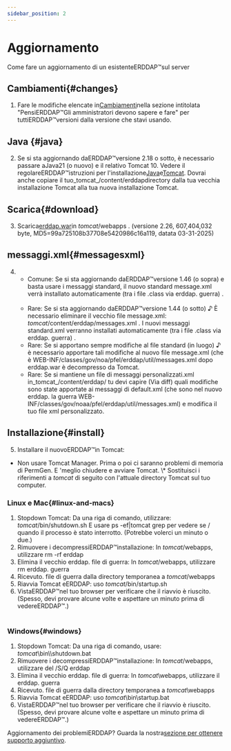 ```yaml
---
sidebar_position: 2
---
```

# Aggiornamento
Come fare un aggiornamento di un esistenteERDDAP™sul server

## Cambiamenti{#changes} 
1. Fare le modifiche elencate in[Cambiamenti](/changes)nella sezione intitolata "PensiERDDAP™Gli amministratori devono sapere e fare" per tuttiERDDAP™versioni dalla versione che stavi usando.
     
## Java {#java} 
2. Se si sta aggiornando daERDDAP™versione 2.18 o sotto, è necessario passare aJava21 (o nuovo) e il relativo Tomcat 10. Vedere il regolareERDDAP™istruzioni per l'installazione[Java](/docs/server-admin/deploy-install#java)e[Tomcat](/docs/server-admin/deploy-install#tomcat). Dovrai anche copiare il tuo_tomcat_/content/erddapdirectory dalla tua vecchia installazione Tomcat alla tua nuova installazione Tomcat.

## Scarica{#download} 
3. Scarica[erddap.war](https://github.com/ERDDAP/erddap/releases/download/v2.26.0/erddap.war)in _tomcat_/webapps .
     (versione 2.26, 607,404,032 byte, MD5=99a725108b37708e5420986c16a119, datata 03-31-2025) 
     
## messaggi.xml{#messagesxml} 
4. 
    * Comune: Se si sta aggiornando daERDDAP™versione 1.46 (o sopra) e basta usare i messaggi standard, il nuovo standard message.xml verrà installato automaticamente (tra i file .class via erddap. guerra) .
         
    * Rare: Se si sta aggiornando daERDDAP™versione 1.44 (o sotto) ♪
È necessario eliminare il vecchio file message.xml:
        _tomcat_/content/erddap/messages.xml .
I nuovi messaggi standard.xml verranno installati automaticamente (tra i file .class via erddap. guerra) .
         
    * Rare: Se si apportano sempre modifiche al file standard (in luogo) ♪
è necessario apportare tali modifiche al nuovo file message.xml (che è
WEB-INF/classes/gov/noa/pfel/erddap/util/messages.xml dopo erddap.war è decompresso da Tomcat.
         
    * Rare: Se si mantiene un file di messaggi personalizzati.xml in_tomcat_/content/erddap/
tu devi capire (Via diff) quali modifiche sono state apportate ai messaggi di default.xml (che sono nel nuovo erddap. la guerra
WEB-INF/classes/gov/noaa/pfel/erddap/util/messages.xml) e modifica il tuo file xml personalizzato.
         
## Installazione{#install} 
5. Installare il nuovoERDDAP™in Tomcat:
* Non usare Tomcat Manager. Prima o poi ci saranno problemi di memoria di PermGen. E 'meglio chiudere e avviare Tomcat.
\\* Sostituisci i riferimenti a _tomcat_ di seguito con l'attuale directory Tomcat sul tuo computer.
     
### Linux e Mac{#linux-and-macs} 
1. Stopdown Tomcat: Da una riga di comando, utilizzare: _tomcat_/bin/shutdown.sh
E usare ps -ef|tomcat grep per vedere se / quando il processo è stato interrotto. (Potrebbe volerci un minuto o due.) 
2. Rimuovere i decompressiERDDAP™installazione: In _tomcat_/webapps, utilizzare
rm -rf erddap
3. Elimina il vecchio erddap. file di guerra: In _tomcat_/webapps, utilizzare rm erddap. guerra
4. Ricevuto. file di guerra dalla directory temporanea a _tomcat_/webapps
5. Riavvia Tomcat eERDDAP: uso _tomcat_/bin/startup.sh
6. VistaERDDAP™nel tuo browser per verificare che il riavvio è riuscito.
     (Spesso, devi provare alcune volte e aspettare un minuto prima di vedereERDDAP™.)   
             
### Windows{#windows} 
1. Stopdown Tomcat: Da una riga di comando, usare: _tomcat_\\bin\\\shutdown.bat
2. Rimuovere i decompressiERDDAP™installazione: In _tomcat_/webapps, utilizzare
del /S/Q erddap
3. Elimina il vecchio erddap. file di guerra: In _tomcat_\\webapps, utilizzare il erddap. guerra
4. Ricevuto. file di guerra dalla directory temporanea a _tomcat_\\webapps
5. Riavvia Tomcat eERDDAP: uso _tomcat_\\bin\\startup.bat
6. VistaERDDAP™nel tuo browser per verificare che il riavvio è riuscito.
     (Spesso, devi provare alcune volte e aspettare un minuto prima di vedereERDDAP™.) 

Aggiornamento dei problemiERDDAP? Guarda la nostra[sezione per ottenere supporto aggiuntivo](/docs/intro#support).
